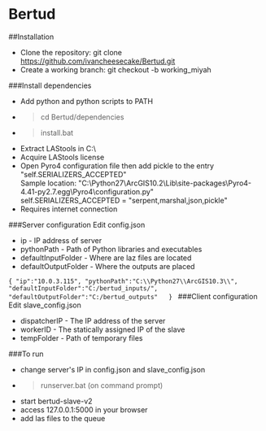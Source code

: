 # Bertud
##Installation 
* Clone the repository: git clone https://github.com/ivancheesecake/Bertud.git
* Create a working branch: git checkout -b working_miyah

###Install dependencies
* Add python and python scripts to PATH 
* >cd Bertud/dependencies
* >install.bat
* Extract LAStools in C:\
* Acquire LAStools license
* Open Pyro4 configuration file then add pickle to the entry "self.SERIALIZERS_ACCEPTED"<br />
	Sample location: "C:\Python27\ArcGIS10.2\Lib\site-packages\Pyro4-4.41-py2.7.egg\Pyro4\configuration.py"<br />
	self.SERIALIZERS_ACCEPTED = "serpent,marshal,json,pickle"
* Requires internet connection

###Server configuration
Edit config.json
* ip - IP address of server
* pythonPath - Path of Python libraries and executables
* defaultInputFolder - Where are laz files are located
* defaultOutputFolder - Where the outputs are placed

`
    {
    "ip":"10.0.3.115",
    "pythonPath":"C:\\Python27\\ArcGIS10.3\\",
    "defaultInputFolder":"C:/bertud_inputs/",
    "defaultOutputFolder":"C:/bertud_outputs"  
    } 
`
###Client configuration
Edit slave_config.json
* dispatcherIP - The IP address of the server
* workerID - The statically assigned IP of the slave
* tempFolder - Path of temporary files

###To run
* change server's IP in config.json and slave_config.json
* >runserver.bat (on command prompt)
* start bertud-slave-v2
* access 127.0.0.1:5000 in your browser
* add las files to the queue
